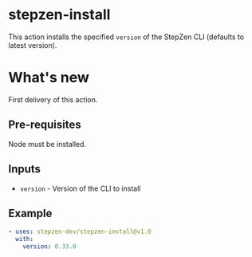 # stepzen-install

This action installs the specified `version` of the StepZen CLI (defaults to latest version).

# What's new

First delivery of this action.

## Pre-requisites

Node must be installed.

## Inputs

- `version` - Version of the CLI to install

## Example

<!-- start usage -->

```yaml
- uses: stepzen-dev/stepzen-install@v1.0
  with: 
    version: 0.33.0
```

<!-- end usage -->